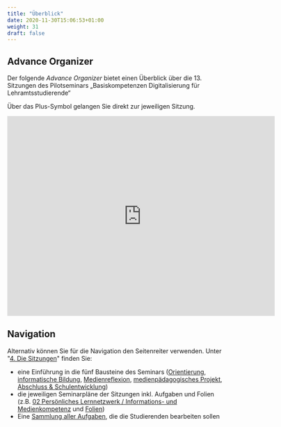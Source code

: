 ```yaml
---
title: "Überblick"
date: 2020-11-30T15:06:53+01:00
weight: 31
draft: false
---
```


## Advance Organizer

Der folgende *Advance Organizer* bietet einen Überblick über die 13. Sitzungen des 
Pilotseminars „Basiskompetenzen Digitalisierung für Lehramtsstudierende“

Über das Plus-Symbol gelangen Sie direkt zur jeweiligen Sitzung.

<iframe src="https://einstiegh5p.de/h5p/embed/12255" width="615" height="459" frameborder="0" allowfullscreen="allowfullscreen"></iframe><script src="https://einstiegh5p.de/sites/all/modules/h5p/library/js/h5p-resizer.js" charset="UTF-8"></script>


## Navigation 
Alternativ können Sie für die Navigation den Seitenreiter verwenden. Unter "[4. Die Sitzungen](https://lehrerbildung.github.io/4_die_sitzungen/)" finden Sie:



* eine Einführung in die fünf Bausteine des Seminars ([Orientierung](https://lehrerbildung.github.io/4_die_sitzungen/a_orientierung/), [informatische Bildung](https://lehrerbildung.github.io/4_die_sitzungen/b_informatische_bildung/), [Medienreflexion](https://lehrerbildung.github.io/4_die_sitzungen/c_medienreflexion/), [medienpädagogisches Projekt](https://lehrerbildung.github.io/4_die_sitzungen/d_medienp_projekt/), [Abschluss & Schulentwicklung](https://lehrerbildung.github.io/4_die_sitzungen/e_abschluss/))
* die jeweiligen Seminarpläne der Sitzungen inkl. Aufgaben und Folien (z.B. [02 Persönliches Lernnetzwerk / Informations- und Medienkompetenz](https://lehrerbildung.github.io/4_die_sitzungen/a_orientierung/session2/) und [Folien](https://docs.google.com/presentation/d/1DgFsmLRMPLphKLNKLPA7UxbUlG_rG2J2pNxoQZ69JMw/edit))
* Eine [Sammlung aller Aufgaben](https://lehrerbildung.github.io/5_aufgaben/), die die Studierenden bearbeiten sollen 


